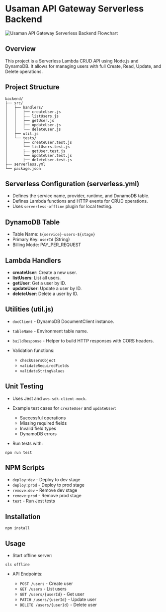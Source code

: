 # Usaman API Gateway Serverless Backend
![Usaman API Gateway Serverless Backend Flowchart](../backend/flowchart/flowchart.png)
## Overview

This project is a Serverless Lambda CRUD API using Node.js and DynamoDB. It allows for managing users with full Create, Read, Update, and Delete operations.

## Project Structure

```
backend/
├── src/
│   ├── handlers/
│   │   ├── createUser.js
│   │   ├── listUsers.js
│   │   ├── getUser.js
│   │   ├── updateUser.js
│   │   └── deleteUser.js
│   ├── util.js
│   └── tests/
│       ├── createUser.test.js
│       └── listUsers.test.js
│       ├── getUser.test.js
│       └── updateUser.test.js
│       ├── deleteUser.test.js
├── serverless.yml
└── package.json
```

## Serverless Configuration (serverless.yml)

* Defines the service name, provider, runtime, and DynamoDB table.
* Defines Lambda functions and HTTP events for CRUD operations.
* Uses `serverless-offline` plugin for local testing.

## DynamoDB Table

* Table Name: `${service}-users-${stage}`
* Primary Key: `userId` (String)
* Billing Mode: PAY_PER_REQUEST

## Lambda Handlers

* **createUser**: Create a new user.
* **listUsers**: List all users.
* **getUser**: Get a user by ID.
* **updateUser**: Update a user by ID.
* **deleteUser**: Delete a user by ID.

## Utilities (util.js)

* `docClient` - DynamoDB DocumentClient instance.
* `tableName` - Environment table name.
* `buildResponse` - Helper to build HTTP responses with CORS headers.
* Validation functions:

  * `checkUsersObject`
  * `validateRequiredFields`
  * `validateStringValues`

## Unit Testing

* Uses Jest and `aws-sdk-client-mock`.
* Example test cases for `createUser` and `updateUser`:

  * Successful operations
  * Missing required fields
  * Invalid field types
  * DynamoDB errors
* Run tests with:

```
npm run test
```

## NPM Scripts

* `deploy:dev` - Deploy to dev stage
* `deploy:prod` - Deploy to prod stage
* `remove:dev` - Remove dev stage
* `remove:prod` - Remove prod stage
* `test` - Run Jest tests

## Installation

```
npm install
```

## Usage

* Start offline server:

```
sls offline
```

* API Endpoints:

  * `POST /users` - Create user
  * `GET /users` - List users
  * `GET /users/{userId}` - Get user
  * `PATCH /users/{userId}` - Update user
  * `DELETE /users/{userId}` - Delete user
